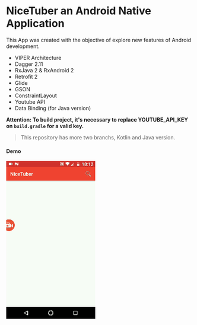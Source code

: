 # NiceTuber an Android Native Application

This App was created with the objective of explore new features of Android development.

* VIPER Architecture
* Dagger 2.11
* RxJava 2 & RxAndroid 2
* Retrofit 2
* Glide
* GSON
* ConstraintLayout
* Youtube API
* Data Binding (for Java version)

**Attention: To build project, it's necessary to replace YOUTUBE_API_KEY on `build.gradle` for a valid key.**

>This repository has more two branchs, Kotlin and Java version.

#### Demo
![](demo.gif)

